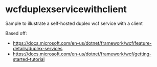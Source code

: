 # wcfduplexservicewithclient

Sample to illustrate a self-hosted duplex wcf service with a client

Based off:
* https://docs.microsoft.com/en-us/dotnet/framework/wcf/feature-details/duplex-services
* https://docs.microsoft.com/en-us/dotnet/framework/wcf/getting-started-tutorial
